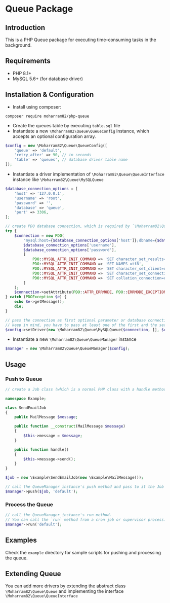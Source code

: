 # Queue Package

## Introduction
This is a PHP Queue package for executing time-consuming tasks in the background.

## Requirements
- PHP 8.1+
- MySQL 5.6+ (for database driver)

## Installation & Configuration
- Install using composer:
```composer
composer require moharram82/php-queue
```
- Create the queues table by executing `table.sql` file
- Instantiate a new `\Moharram82\Queue\QueueConfig` instance, which accepts an optional configuration array.
```php
$config = new \Moharram82\Queue\QueueConfig([
    'queue' => 'default',
    'retry_after' => 90, // in seconds
    'table' => 'queues', // database driver table name
]);
```
- Instantiate a driver implementation of `\Moharram82\Queue\QueueInterface` instance like `\Moharram82\Queue\MySQLQueue`
```php
$database_connection_options = [
    'host' => '127.0.0.1',
    'username' => 'root',
    'password' => '',
    'database' => 'queue',
    'port' => 3306,
];

// create PDO database connection, which is required by `\Moharram82\Queue\MySQLQueue` as first parameter
try { 
    $connection = new PDO(
        "mysql:host={$database_connection_options['host']};dbname={$database_connection_options['database']};port={$database_connection_options['port']};charset=utf8",
        $database_connection_options['username'],
        $database_connection_options['password'],
        [
            PDO::MYSQL_ATTR_INIT_COMMAND => 'SET character_set_results=utf8',
            PDO::MYSQL_ATTR_INIT_COMMAND => 'SET NAMES utf8',
            PDO::MYSQL_ATTR_INIT_COMMAND => 'SET character_set_client=utf8',
            PDO::MYSQL_ATTR_INIT_COMMAND => 'SET character_set_connection=utf8',
            PDO::MYSQL_ATTR_INIT_COMMAND => 'SET collation_connection=utf8_general_ci'
        ]
    );
    $connection->setAttribute(PDO::ATTR_ERRMODE, PDO::ERRMODE_EXCEPTION);
} catch (PDOException $e) {
    echo $e->getMessage();
    die;
}

// pass the connection as first optional parameter or database connection array as second optional parameter, then `\Moharram82\Queue\QueueConfig` as third optional parameter.
// keep in mind, you have to pass at least one of the first and the second parameters.
$config->setDriver(new \Moharram82\Queue\MySQLQueue($connection, [], $config));
```
- Instantiate a new `\Moharram82\Queue\QueueManager` instance
```php
$manager = new \Moharram82\Queue\QueueManager($config);
```

## Usage
### Push to Queue
```php
// create a Job class (which is a normal PHP class with a handle method) passing to it the object you want to process.

namespace Example;

class SendEmailJob
{
    public MailMessage $message;

    public function __construct(MailMessage $message)
    {
        $this->message = $message;
    }

    public function handle()
    {
        $this->message->send();
    }
}

$job = new \Example\SendEmailJob(new \Example\MailMessage());

// call the QueueManager instance's push method and pass to it the Job class object with an optional second parameter for the queue name.
$manager->push($job, 'default');
```

### Process the Queue
```php
// call the QueueManager instance's run method.
// You can call the `run` method from a cron job or supervisor process.
$manager->run('default');
```

## Examples
Check the `example` directory for sample scripts for pushing and processing the queue.

## Extending Queue
You can add more drivers by extending the abstract class `\Moharram82\Queue\Queue` and implementing the interface `\Moharram82\Queue\QueueInterface`

